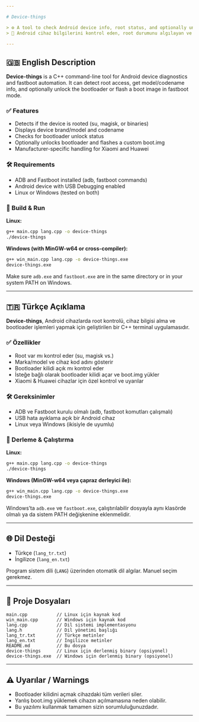 ```yaml
---

# Device-things

> ⚙️ A tool to check Android device info, root status, and optionally unlock bootloader + flash boot image.
> 📱 Android cihaz bilgilerini kontrol eden, root durumunu algılayan ve isteğe bağlı olarak bootloader kilidini açıp boot.img flashlayan bir araç.

---
```


## 🇬🇧 English Description

**Device-things** is a C++ command-line tool for Android device diagnostics and fastboot automation.
It can detect root access, get model/codename info, and optionally unlock the bootloader or flash a boot image in fastboot mode.

### ✅ Features

* Detects if the device is rooted (su, magisk, or binaries)
* Displays device brand/model and codename
* Checks for bootloader unlock status
* Optionally unlocks bootloader and flashes a custom boot.img
* Manufacturer-specific handling for Xiaomi and Huawei

### 🛠 Requirements

* ADB and Fastboot installed (adb, fastboot commands)
* Android device with USB Debugging enabled
* Linux or Windows (tested on both)

### 🚀 Build & Run

**Linux:**

```bash
g++ main.cpp lang.cpp -o device-things
./device-things
```

**Windows (with MinGW-w64 or cross-compiler):**

```bash
g++ win_main.cpp lang.cpp -o device-things.exe
device-things.exe
```

Make sure `adb.exe` and `fastboot.exe` are in the same directory or in your system PATH on Windows.

---

## 🇹🇷 Türkçe Açıklama

**Device-things**, Android cihazlarda root kontrolü, cihaz bilgisi alma ve bootloader işlemleri yapmak için geliştirilen bir C++ terminal uygulamasıdır.

### ✅ Özellikler

* Root var mı kontrol eder (su, magisk vs.)
* Marka/model ve cihaz kod adını gösterir
* Bootloader kilidi açık mı kontrol eder
* İsteğe bağlı olarak bootloader kilidi açar ve boot.img yükler
* Xiaomi & Huawei cihazlar için özel kontrol ve uyarılar

### 🛠 Gereksinimler

* ADB ve Fastboot kurulu olmalı (adb, fastboot komutları çalışmalı)
* USB hata ayıklama açık bir Android cihaz
* Linux veya Windows (ikisiyle de uyumlu)

### 🚀 Derleme & Çalıştırma

**Linux:**

```bash
g++ main.cpp lang.cpp -o device-things
./device-things
```

**Windows (MinGW-w64 veya çapraz derleyici ile):**

```bash
g++ win_main.cpp lang.cpp -o device-things.exe
device-things.exe
```

Windows’ta `adb.exe` ve `fastboot.exe`, çalıştırılabilir dosyayla aynı klasörde olmalı ya da sistem PATH değişkenine eklenmelidir.

---

## 🌐 Dil Desteği

* Türkçe (`lang_tr.txt`)
* İngilizce (`lang_en.txt`)

Program sistem dili (`LANG`) üzerinden otomatik dil algılar. Manuel seçim gerekmez.

---

## 📁 Proje Dosyaları

```
main.cpp           // Linux için kaynak kod
win_main.cpp       // Windows için kaynak kod
lang.cpp           // Dil sistemi implementasyonu
lang.h             // Dil yönetimi başlığı
lang_tr.txt        // Türkçe metinler
lang_en.txt        // İngilizce metinler
README.md          // Bu dosya
device-things      // Linux için derlenmiş binary (opsiyonel)
device-things.exe  // Windows için derlenmiş binary (opsiyonel)
```

---

## ⚠️ Uyarılar / Warnings

* Bootloader kilidini açmak cihazdaki tüm verileri siler.
* Yanlış boot.img yüklemek cihazın açılmamasına neden olabilir.
* Bu yazılımı kullanmak tamamen sizin sorumluluğunuzdadır.

---
